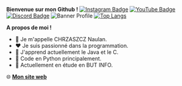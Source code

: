 **Bienvenue sur mon Github !** [![Instagram Badge](https://img.shields.io/badge/-Instagram-e4405f?style=flat-square&logo=Instagram&logoColor=white)](https://www.instagram.com/naulan.chrzaszcz/) [![YouTube Badge](https://img.shields.io/badge/-Youtube-911010?style=flat-square&logo=Youtube&logoColor=red)](https://www.youtube.com/channel/UCbl4AHVket_DNhBzQG56f7w) [![Discord Badge](https://img.shields.io/badge/-Discord-7e60bf?style=flat-square&logo=Discord&logoColor=purple)](https://discord.gg/yEvBg8CPaM) 
![Banner Profile](https://eapi.pcloud.com/getpubthumb?code=XZmubJZO3RLKrQ4bwSiOupYtRg78SzGx3N7&linkpassword=undefined&size=1918x378&crop=0&type=auto)
[![Top Langs](https://github-readme-stats.vercel.app/api/top-langs/?username=NaulaN&layout=compact)](https://github.com/anuraghazra/github-readme-stats)

**A propos de moi !**
- 👋 Je m'appelle CHRZASZCZ Naulan.
- ❤ Je suis passionné dans la programmation.
- 🌱 J'apprend actuellement le Java et le C.
- 🥉 Code en Python principalement.
- 💼 Actuellement en étude en BUT INFO.

🌐 __[Mon site web](https://www.chrz-development.fr)__
